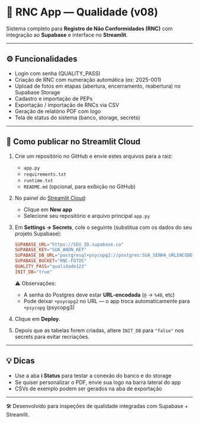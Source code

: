 # 🧰 RNC App — Qualidade (v08)

Sistema completo para **Registro de Não Conformidades (RNC)** com integração ao **Supabase** e interface no **Streamlit**.

---

## ⚙️ Funcionalidades
- Login com senha (QUALITY_PASS)
- Criação de RNC com numeração automática (ex: 2025-001)
- Upload de fotos em etapas (abertura, encerramento, reabertura) no Supabase Storage
- Cadastro e importação de PEPs
- Exportação / importação de RNCs via CSV
- Geração de relatório PDF com logo
- Tela de status do sistema (banco, storage, secrets)

---

## 🚀 Como publicar no Streamlit Cloud
1. Crie um repositório no GitHub e envie estes arquivos para a raiz:
   - `app.py`
   - `requirements.txt`
   - `runtime.txt`
   - `README.md` (opcional, para exibição no GitHub)

2. No painel do [Streamlit Cloud](https://share.streamlit.io):
   - Clique em **New app**
   - Selecione seu repositório e arquivo principal `app.py`

3. Em **Settings → Secrets**, cole o seguinte (substitua com os dados do seu projeto Supabase):
   ```toml
   SUPABASE_URL="https://SEU_ID.supabase.co"
   SUPABASE_KEY="SUA_ANON_KEY"
   SUPABASE_DB_URL="postgresql+psycopg2://postgres:SUA_SENHA_URLENCODE@db.SEU_ID.supabase.co:6543/postgres?sslmode=require"
   SUPABASE_BUCKET="RNC-FOTOS"
   QUALITY_PASS="qualidade123"
   INIT_DB="true"
   ```

   ⚠️ Observações:
   - A senha do Postgres deve estar **URL-encodada** (`@` → `%40`, etc)
   - Pode deixar `+psycopg2` no URL — o app troca automaticamente para `+psycopg` (psycopg3)

4. Clique em **Deploy**.
5. Depois que as tabelas forem criadas, altere `INIT_DB` para `"false"` nos secrets para evitar recriações.

---

## 💡 Dicas
- Use a aba **ℹ️ Status** para testar a conexão do banco e do storage
- Se quiser personalizar o PDF, envie sua logo na barra lateral do app
- CSVs de exemplo podem ser gerados na aba de exportação

---

🛠 Desenvolvido para inspeções de qualidade integradas com Supabase + Streamlit.